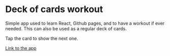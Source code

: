 # Deck of cards workout

Simple app used to learn React, Github pages, and to have a workout if ever needed. This can also be used as a regular deck of cards.

Tap the card to show the next one.

[Link to the app](https://jerall24.github.io/workout/)
